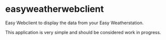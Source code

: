 # easyweatherwebclient
Easy Webclient to display the data from your Easy Weatherstation.

This application is very simple and should be considered work in progress.